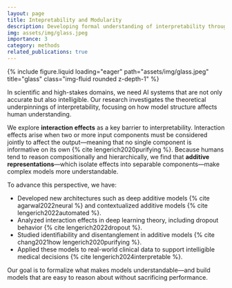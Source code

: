 ```yaml
---
layout: page
title: Intepretability and Modularity
description: Developing formal understanding of interpretability through structured models, GAMs, and interaction effects.
img: assets/img/glass.jpeg
importance: 3
category: methods
related_publications: true
---
```


{% include figure.liquid loading="eager" path="assets/img/glass.jpeg" title="glass" class="img-fluid rounded z-depth-1" %}

In scientific and high-stakes domains, we need AI systems that are not only accurate but also intelligible. Our research investigates the theoretical underpinnings of interpretability, focusing on how model structure affects human understanding.

We explore **interaction effects** as a key barrier to interpretability. Interaction effects arise when two or more input components must be considered jointly to affect the output—meaning that no single component is informative on its own {% cite lengerich2020purifying %}. Because humans tend to reason compositionally and hierarchically, we find that **additive representations**—which isolate effects into separable components—make complex models more understandable.

To advance this perspective, we have:
- Developed new architectures such as deep additive models {% cite agarwal2022neural %} and contextualized additive models {% cite lengerich2022automated %}.
- Analyzed interaction effects in deep learning theory, including dropout behavior {% cite lengerich2022dropout %}.
- Studied identifiability and disentanglement in additive models {% cite chang2021how lengerich2020purifying %}.
- Applied these models to real-world clinical data to support intelligible medical decisions {% cite lengerich2024interpretable %}.

Our goal is to formalize what makes models understandable—and build models that are easy to reason about without sacrificing performance.
 
<br/><br/>
